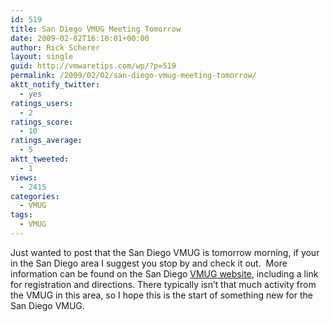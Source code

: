 ```yaml
---
id: 519
title: San Diego VMUG Meeting Tomorrow
date: 2009-02-02T16:10:01+00:00
author: Rick Scherer
layout: single
guid: http://vmwaretips.com/wp/?p=519
permalink: /2009/02/02/san-diego-vmug-meeting-tomorrow/
aktt_notify_twitter:
  - yes
ratings_users:
  - 2
ratings_score:
  - 10
ratings_average:
  - 5
aktt_tweeted:
  - 1
views:
  - 2415
categories:
  - VMUG
tags:
  - VMUG
---
```

Just wanted to post that the San Diego VMUG is tomorrow morning, if your in the San Diego area I suggest you stop by and check it out.  More information can be found on the San Diego <a href="http://communities.vmware.com/community/vmug/us-west/san_diego" target="_blank">VMUG website</a>, including a link for registration and directions. There typically isn&#8217;t that much activity from the VMUG in this area, so I hope this is the start of something new for the San Diego VMUG.